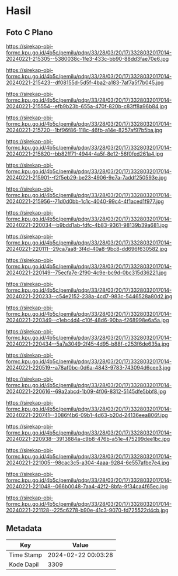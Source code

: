# Hasil

## Foto C Plano

https://sirekap-obj-formc.kpu.go.id/4b5c/pemilu/pdpr/33/28/03/20/17/3328032017014-20240221-215305--5380038c-1fe3-433c-bb90-88dd3fae70e6.jpg

https://sirekap-obj-formc.kpu.go.id/4b5c/pemilu/pdpr/33/28/03/20/17/3328032017014-20240221-215423--df08155d-5d5f-4ba2-a183-7af7a5f7b045.jpg

https://sirekap-obj-formc.kpu.go.id/4b5c/pemilu/pdpr/33/28/03/20/17/3328032017014-20240221-215554--efb9b23b-655a-470f-820b-c83ff8a96b84.jpg

https://sirekap-obj-formc.kpu.go.id/4b5c/pemilu/pdpr/33/28/03/20/17/3328032017014-20240221-215720--1bf96f86-118c-46fb-a14e-8257af97b5ba.jpg

https://sirekap-obj-formc.kpu.go.id/4b5c/pemilu/pdpr/33/28/03/20/17/3328032017014-20240221-215820--bb82ff71-4944-4a5f-8e12-56f0fed261a4.jpg

https://sirekap-obj-formc.kpu.go.id/4b5c/pemilu/pdpr/33/28/03/20/17/3328032017014-20240221-215901--f2f5eb29-be23-4906-9e7a-7addf250593e.jpg

https://sirekap-obj-formc.kpu.go.id/4b5c/pemilu/pdpr/33/28/03/20/17/3328032017014-20240221-215956--71d0d0bb-1c1c-4040-99c4-4f1aced1f977.jpg

https://sirekap-obj-formc.kpu.go.id/4b5c/pemilu/pdpr/33/28/03/20/17/3328032017014-20240221-220034--b9bdd1ab-fdfc-4b83-9361-98139b39a681.jpg

https://sirekap-obj-formc.kpu.go.id/4b5c/pemilu/pdpr/33/28/03/20/17/3328032017014-20240221-220111--29ca7aa8-3f4d-40a8-9bc8-dd696f630582.jpg

https://sirekap-obj-formc.kpu.go.id/4b5c/pemilu/pdpr/33/28/03/20/17/3328032017014-20240221-220149--75ecfa7e-2f90-4c9e-bc9d-0bc315d36221.jpg

https://sirekap-obj-formc.kpu.go.id/4b5c/pemilu/pdpr/33/28/03/20/17/3328032017014-20240221-220233--c54e2152-238a-4cd7-983c-5446528a80d2.jpg

https://sirekap-obj-formc.kpu.go.id/4b5c/pemilu/pdpr/33/28/03/20/17/3328032017014-20240221-220349--c1ebc4d4-c10f-48d6-90ba-f268998e6a5a.jpg

https://sirekap-obj-formc.kpu.go.id/4b5c/pemilu/pdpr/33/28/03/20/17/3328032017014-20240221-220434--5a7a3049-2f45-4d95-b88f-c253f6de635a.jpg

https://sirekap-obj-formc.kpu.go.id/4b5c/pemilu/pdpr/33/28/03/20/17/3328032017014-20240221-220519--a78af0bc-0d6a-4843-9783-743094d6cee3.jpg

https://sirekap-obj-formc.kpu.go.id/4b5c/pemilu/pdpr/33/28/03/20/17/3328032017014-20240221-220616--69a2abcd-1b09-4f06-8312-5145dfe5bbf8.jpg

https://sirekap-obj-formc.kpu.go.id/4b5c/pemilu/pdpr/33/28/03/20/17/3328032017014-20240221-220741--3086f4b6-09b1-4d63-b20d-24136eea806f.jpg

https://sirekap-obj-formc.kpu.go.id/4b5c/pemilu/pdpr/33/28/03/20/17/3328032017014-20240221-220938--3913884a-c9b8-476b-a51e-475299dee1bc.jpg

https://sirekap-obj-formc.kpu.go.id/4b5c/pemilu/pdpr/33/28/03/20/17/3328032017014-20240221-221005--98cac3c5-a304-4aaa-9284-6e557afbe7e4.jpg

https://sirekap-obj-formc.kpu.go.id/4b5c/pemilu/pdpr/33/28/03/20/17/3328032017014-20240221-221048--066b0048-7aa4-42f2-8bfa-9f34ca4f65ec.jpg

https://sirekap-obj-formc.kpu.go.id/4b5c/pemilu/pdpr/33/28/03/20/17/3328032017014-20240221-221128--225c6278-b90e-41c3-9070-fd725522d4cb.jpg


## Metadata

| Key        | Value               |
| ---------- | ------------------- |
| Time Stamp | 2024-02-22 00:03:28 |
| Kode Dapil | 3309                |



